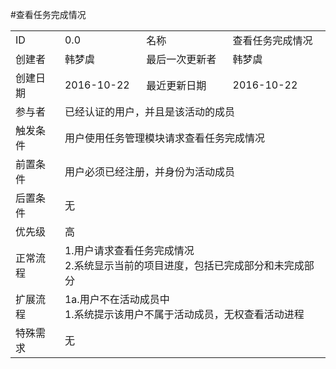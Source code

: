 #查看任务完成情况
<table>
<tbody>
<tr><td>ID</td><td>0.0</td><td>名称</td><td>查看任务完成情况</td></tr>
<tr><td>创建者</td><td>韩梦虞</td><td>最后一次更新者</td><td>韩梦虞</td></tr>
<tr><td>创建日期</td><td>2016-10-22</td><td>最近更新日期</td><td>2016-10-22</td></tr>
<tr><td>参与者</td><td colspan="3">已经认证的用户，并且是该活动的成员</td></tr>
<tr><td>触发条件</td><td colspan="3">用户使用任务管理模块请求查看任务完成情况</td></tr>
<tr><td>前置条件</td><td colspan="3">用户必须已经注册，并身份为活动成员</td></tr>
<tr><td>后置条件</td><td colspan="3">无</td></tr>
<tr><td>优先级</td><td colspan="3">高</td></tr>
<tr><td>正常流程</td><td colspan="3">1.用户请求查看任务完成情况<br>2.系统显示当前的项目进度，包括已完成部分和未完成部分</td></tr>
<tr><td>扩展流程</td><td colspan="3">1a.用户不在活动成员中<br>1.系统提示该用户不属于活动成员，无权查看活动进程</td></tr>
<tr><td>特殊需求</td><td colspan="3">无</td></tr>
</tbody>
</table>
